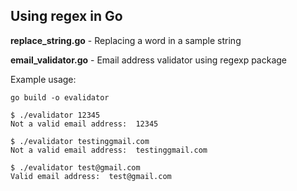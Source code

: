 ## Using regex in Go

**replace_string.go** - Replacing a word in a sample string

**email_validator.go** - Email address validator using regexp package

Example usage:

```
go build -o evalidator
```

```
$ ./evalidator 12345           
Not a valid email address:  12345
```

```
$ ./evalidator testinggmail.com
Not a valid email address:  testinggmail.com
```

```
$ ./evalidator test@gmail.com  
Valid email address:  test@gmail.com
```


